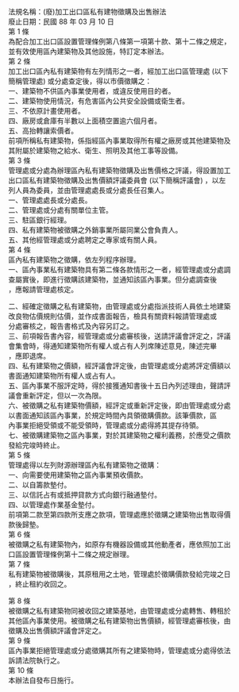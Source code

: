 法規名稱：(廢)加工出口區私有建物徵購及出售辦法  
廢止日期：民國 88 年 03 月 10 日  
第 1 條  
為配合加工出口區設置管理條例第八條第一項第十款、第十二條之規定，  
並有效使用區內建築物及其他設施，特訂定本辦法。  
第 2 條  
加工出口區內私有建築物有左列情形之一者，經加工出口區管理處 (以下  
簡稱管理處) 或分處查定後，得以市價徵購之：  
一、建築物不供區內事業使用者，或違反使用目的者。  
二、建築物使用情況，有危害區內公共安全設備或衛生者。  
三、不依原計畫使用者。  
四、廠房或倉庫有半數以上面積空置逾六個月者。  
五、高抬轉讓索價者。  
前項所稱私有建築物，係指經區內事業取得所有權之廠房或其他建築物及  
其附屬於建築物之給水、衛生、照明及其他工事等設備。  
第 3 條  
管理處或分處為辦理區內私有建築物徵購及出售價格之評議，得設置加工  
出口區私有建築物徵購及出售價額評議委員會 (以下簡稱評議會) ，以左  
列人員為委員，並由管理處處長或分處長任召集人。  
一、管理處處長或分處長。  
二、管理處或分處有關單位主管。  
三、駐區銀行經理。  
四、私有建築物被徵購之外銷事業所屬同業公會負責人。  
五、其他經管理處或分處聘定之專家或有關人員。  
第 4 條  
區內私有建築物之徵購，依左列程序辦理。  
一、區內事業私有建築物具有第二條各款情形之一者，經管理處或分處調  
查屬實後，即進行徵購該建築物，並通知該區內事業。但分處調查後  
，應報請管理處核定。  


二、經確定徵購之私有建築物，由管理處或分處指派技術人員依土地建築  
改良物估價規則估價，並作成書面報告，檢具有關資料報請管理處或  
分處審核之，報告書格式及內容另訂之。  
三、前項報告書內容，經管理處或分處審核後，送請評議會評定之，評議  
會集會時，得通知建築物所有權人或占有人列席陳述意見，陳述完畢  
，應即退席。  
四、私有建築物之價額，經評議會評定後，由管理處或分處將評定價額以  
書面通知建築物所有權人或占有人。  
五、區內事業不服評定時，得於接獲通知書後十五日內列述理由，聲請評  
議會重新評定，但以一次為限。  
六、被徵購之私有建築物價額，經評定或重新評定後，即由管理處或分處  
以書面通知該區內事業，於規定時間內具領徵購價款。該筆價款，區  
內事業拒絕受領或不能受領時，管理處或分處得將其提存待領。  
七、被徵購建築物之區內事業，對於其建築物之權利義務，於應受之價款  
發給完竣時終止。  
第 5 條  
管理處得以左列財源辦理區內私有建築物之徵購：  
一、向需要使用建築物之區內事業預收價款。  
二、以自籌款墊付。  
三、以信託占有或抵押貸款方式向銀行融通墊付。  
四、以管理處作業基金墊付。  
前項第二款至第四款所支應之款項，管理處應於徵購之建築物出售取得價  
款後歸墊。  
第 6 條  
被徵購之私有建築物內，如原存有機器設備或其他動產者，應依照加工出  
口區設置管理條例第十二條之規定辦理。  
第 7 條  
私有建築物被徵購後，其原租用之土地，管理處於徵購價款發給完竣之日  
，終止租約收回之。  


第 8 條  
被徵購之私有建築物同被收回之建築基地，由管理處或分處轉售、轉租於  
其他區內事業使用。被徵購之私有建築物出售價額，經管理處審核後，由  
徵購及出售價額評議會評定之。  
第 9 條  
區內事業拒絕管理處或分處徵購其所有之建築物時，管理處或分處得依法  
訴請法院執行之。  
第 10 條  
本辦法自發布日施行。  


